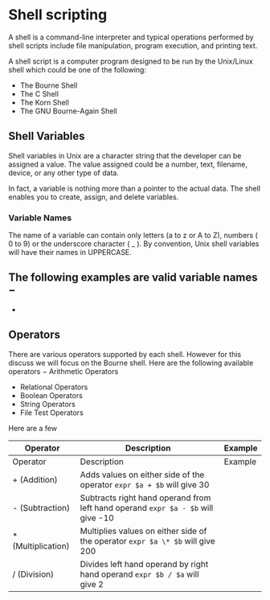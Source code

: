 


# Shell scripting
A shell is a command-line interpreter and typical operations performed by shell scripts include file manipulation, program execution, and printing text.

A shell script is a computer program designed to be run by the Unix/Linux shell which could be one of the following:

- The Bourne Shell
- The C Shell
- The Korn Shell
- The GNU Bourne-Again Shell

## Shell Variables
Shell variables in Unix are a character string that the developer can be assigned a value. The value assigned could be a number, text, filename, device, or any other type of data.

In fact, a variable is nothing more than a pointer to the actual data. The shell enables you to create, assign, and delete variables.

### Variable Names
The name of a variable can contain only letters (a to z or A to Z), numbers ( 0 to 9) or the underscore character ( _ ).  By convention, Unix shell variables will have their names in UPPERCASE.

The following examples are valid variable names −
 -
 -

## Operators

There are various operators supported by each shell. However for this discuss we will focus on the Bourne shell. Here are the following available operators
− Arithmetic Operators
- Relational Operators
- Boolean Operators
- String Operators
- File Test Operators

Here are a few

| Operator      |	Description   |	Example |
| ------------- | ------------- | ------- |
| Operator |Description |	Example |
| + (Addition)    |	Adds values on either side of the operator	`expr $a + $b` will give 30 |
| - (Subtraction) |	Subtracts right hand operand from left hand operand	`expr $a - $b` will give -10 |
| * (Multiplication) |	Multiplies values on either side of the operator	`expr $a \* $b` will give 200 |
| / (Division)    |	Divides left hand operand by right hand operand	`expr $b / $a` will give 2 |
